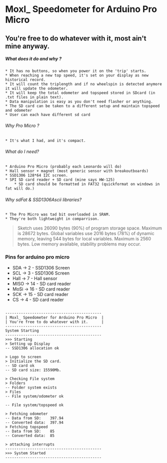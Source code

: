 
#          Moxl_ Speedometer for Arduino Pro Micro  
##          You're free to do whatever with it, most ain't mine anyway. 

##### What does it do and why ?
    * It has no buttons, so when you power it on the 'trip' starts.
    * When reaching a new top speed, it's set on your display as new historical record.
    * It will count the triplength and if no wheelspin is detected anymore it will update the odometer.
    * It will keep the total odometer and topspeed stored in SDcard (in .txt files in plain text).
    * Data manipulation is easy as you don't need flasher or anything.
    * The SD card can be taken to a different setup and maintain topspeed and odometer
    * User can each have different sd card
   
 ###### Why Pro Micro ? 
    * It's what I had, and it's compact.

 ###### What do I need?
    * Arduino Pro Micro (probably each Leonardo will do)
    * Hall sensor + magnet (most generic sensor with breakoutboards)
    * SSD1306 128*64 I2C screen.
    * SPI SD card reader + SD card (mine says HW-125)
        * SD card should be formatted in FAT32 (quickformat on windows in fat will do.)

 ###### Why sdFat & SSD1306Ascii libraries?
    * The Pro Micro was tad bit overloaded in SRAM.
    * They're both lightweight in comparrison.

> Sketch uses 26090 bytes (90%) of program storage space. Maximum is 28672 bytes.
> Global variables use 2016 bytes (78%) of dynamic memory, leaving 544 bytes for local variables. Maximum is 2560 bytes.
> Low memory available, stability problems may occur.


 ###  Pins for arduino pro micro
 * SDA   -> 2   - SSD1306 Screen
 * SCL   -> 3   - SSD1306 Screen
 * Hall  -> 7   - Hall sensor
 * MISO  -> 14  - SD card reader
 * MoSi  -> 16  - SD card reader
 * SCK   -> 15  - SD card reader
 * CS    -> 4   - SD card reader


```Clean Boot

-------------------------------------------
| Moxl_ Speedometer for Arduino Pro Micro  |
| You're free to do whatever with it.      |
-------------------------------------------
System Starting
-------------------------------------------
>>> Starting
> Setting up Display
-- SSD1306 allocation ok

> Logo to screen
> Initialize the SD card.
-- SD card ok
-- SD card size: 15590Mb.

> Checking File system
> Folders
-- Folder system exists
> Files
-- File system/odometer ok

-- File system/topspeed ok

> Fetching odometer
-- Data from SD:	397.94
-- Converted data:	397.94
> Fetching topspeed
-- Data from SD:	85
-- Converted data:	85

> attaching interrupts
-------------------------------------------
>>> System Started
-------------------------------------------

```
